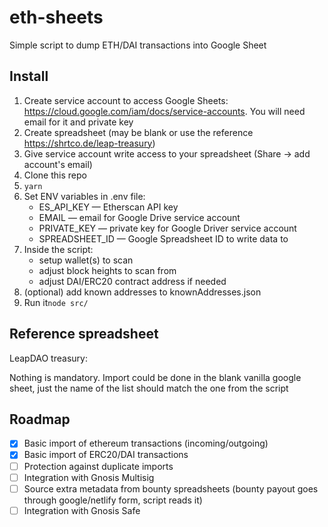 # eth-sheets
Simple script to dump ETH/DAI transactions into Google Sheet

## Install

1. Create service account to access Google Sheets: https://cloud.google.com/iam/docs/service-accounts. You will need email for it and private key
2. Create spreadsheet (may be blank or use the reference https://shrtco.de/leap-treasury)
3. Give service account write access to your spreadsheet (Share → add account's email)
4. Clone this repo
5. `yarn`
6. Set ENV variables in .env file:
   - ES_API_KEY — Etherscan API key
   - EMAIL — email for Google Drive service account
   - PRIVATE_KEY — private key for Google Driver service account
   - SPREADSHEET_ID — Google Spreadsheet ID to write data to
7. Inside the script:
   - setup wallet(s) to scan
   - adjust block heights to scan from
   - adjust DAI/ERC20 contract address if needed
8. (optional) add known addresses to knownAddresses.json
7. Run it`node src/`

## Reference spreadsheet

LeapDAO treasury: 

Nothing is mandatory. Import could be done in the blank vanilla google sheet, just the name of the list should match the one from the script

## Roadmap

- [x] Basic import of ethereum transactions (incoming/outgoing)
- [x] Basic import of ERC20/DAI transactions
- [ ] Protection against duplicate imports
- [ ] Integration with Gnosis Multisig
- [ ] Source extra metadata from bounty spreadsheets (bounty payout goes through google/netlify form, script reads it)
- [ ] Integration with Gnosis Safe
